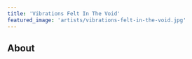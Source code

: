```yaml
---
title: 'Vibrations Felt In The Void'
featured_image: 'artists/vibrations-felt-in-the-void.jpg'
---
```


## About


